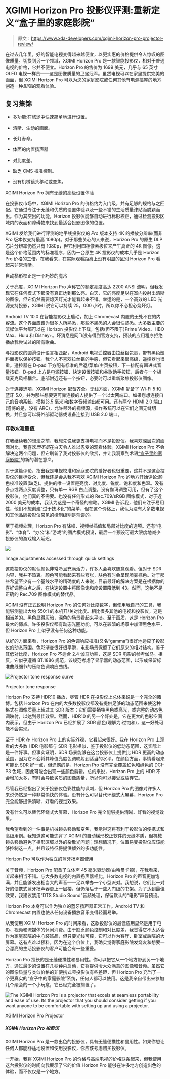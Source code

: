 # XGIMI Horizon Pro 投影仪评测:重新定义“盒子里的家庭影院”

> 原文：<https://www.xda-developers.com/xgimi-horizon-pro-projector-review/>

在过去几年里，好的智能电视变得越来越便宜，以更实惠的价格提供令人惊叹的图像质量。切换到另一个领域，XGIMI Horizon Pro 是一款智能投影仪，相对于普通电视的价格，它并不便宜。Horizon Pro 的售价为 1699 美元，几乎与 65 英寸 OLED 电视一样贵——这是图像质量的卫冕冠军。虽然电视可以在家里提供完美的画面，但 XGIMI Horizon Pro 可以为您的家庭影院或任何其他有电源插座的地方创造一种*影院*的观看体验。

## **复习集锦**

*   多功能:在旅途中快速简单地进行设置。
*   清晰、生动的画面。
*   长灯寿命。
*   体面的内置扬声器

*   对比度差。
*   缺乏 CMS 校准控制。
*   没有机械镜头移动或变焦。

XGIMI Horizon Pro 拥有无缝的高级设置体验

在投影仪市场中，XGIMI Horizon Pro 的价格约为入门级，并有足够的规格与之匹配。它通过专注于无缝和优质的设置体验以及一些不错的生活质量津贴而脱颖而出。作为其突出的功能，Horizon 投影仪能够自动进行梯形校正，通过检测投影区域内的表面和障碍物来找到最适合投影图像的位置。

XGIMI 发给我们进行评测的地平线投影仪的 *Pro* 版本支持 4K 的播放分辨率(而非 *Pro* 版本仅支持最高 1080p)。对于那些关心的人来说，Horizon Pro 的原生 DLP 芯片分辨率仍然只有 1080p，但它利用四相像素移位来产生真正的 4K 图像。这是这个价格范围内的标准程序，因为一台原生 4K 投影仪的成本几乎是 Horizon Pro 价格的三倍。在我看来，在实际观看距离上没有明显的区别 Horizon Pro 看起来非常清晰。

自动梯形校正是一个巧妙的魔术

关于亮度，XGIMI Horizon Pro 声称它的额定亮度高达 2200 ANSI 流明，但我发现它在任何模式下都没有真正达到那么亮。白天，它的亮度足以在室内投射出清晰的图像，但它仍然需要熄灭灯光才能看起来不错。幸运的是，一个高效的 LED 光源支持投影，XGIMI 说它可以持续 25，000 小时，所以你不必担心烧坏灯。

Android TV 10.0 在智能投影仪上启动，加上 Chromecast 内置的无处不在的内容流。这个界面应该为很多人所熟悉，那些不熟悉的人会很快熟悉。大多数主要的流媒体平台都可以在 Horizon 投影仪上下载，包括(但不限于)Prime Video、HBO Max、Hulu 和 Disney+。坏消息是网飞没有得到官方支持，预装的应用程序拒绝播放我尝试过的所有歌曲。

与投影仪的圆滑设计语言相匹配，Android 电视遥控器由拉丝铝包裹，带有黑色塑料面板以保护按钮。我个人不喜欢拉丝铝的手感，但它看起来很高级，遥控器也很重。遥控器在 D-pad 下方配有标准的后退/菜单/主页按钮，下一排配有凹进式音量按钮。D-pad 上方是电源按钮、快速设置按钮和谷歌助手按钮，后者与一个板载麦克风相耦合。底部附近还有一个按钮，必要时可以重新聚焦投影仪图像。

对于连接选项，XGIMI Horizon 配备齐全。无线方面，XGIMI 配备了 Wi-Fi 5 和蓝牙 5.0，并为那些想要更可靠连接的人提供了一个以太网端口。如果您想连接自己的音响系统，模拟(3.5 毫米)和数字音频输出都可用。还有两个 HDMI 2.0 端口(遗憾的是，没有 ARC)，允许额外的视频源，操作系统可以在它们之间无缝切换，并且您可以将外部驱动器或设备连接到 USB 2.0 端口。

### **印数&测量值**

在我继续我的想法之前，我想先说我更支持电视而不是投影仪。我喜欢深层次的画面对比，我喜欢*而不是*在白天令人难以忍受的观看体验。XGIMI Horizon Pro 不会解决这两个问题，但它刷新了我对投影仪的欣赏，并让我洞察到术语[“盒子里的家庭影院”](https://en.wikipedia.org/wiki/Home_theater_in_a_box)的新的潜在意义。

对于这篇评论，指出我是电视校准和家庭影院的爱好者也很重要，这并不是这台投影仪的目标受众，但我还是会从我不喜欢 XGIMI Horizon Pro 的地方开始评论:颜色校准设置(缺乏)。提供的唯一设置是亮度、对比度、锐度、饱和度和色温。没有多点或两点灰度调整，只有单一 RGB 白点调整。没有伽玛调整可用，但有了这个投影仪，他们真的不需要。也没有任何形式的 Rec.709/sRGB 图像模式，对于近 2000 美元的成本，我认为这是一个奇怪的省略。XGIMI 告诉我，他们专注于易用性，他们不想创建“过于技术化”的菜单，但在这个价格上，我认为没有大多数电视和其他品牌投影仪常见的控制级别是荒谬的。

至于视频处理，Horizon Pro 有降噪、视频帧插值和局部对比度的选项。还有“电影”、“体育”、“办公”和“游戏”的图片模式预设，最后一个预设可最大限度地减少投影仪的游戏输入延迟。

 <picture>![](img/e3dc7c6966ee266b345cb910cd96a8e3.png)</picture> 

Image adjustments accessed through quick settings

这款投影仪的默认颜色非常冷且充满活力，许多人会喜欢随意观看。但对于 SDR 内容，我并不热衷。颜色可能看起来有些夸张，肤色有时会呈现喷雾棕色。对于那些希望至少有一个基线水平的精确度的人来说，目前最好的解决方案是在根据你的喜好调整白点之后，在快速设置中将图像饱和度设置降低到 43。然而，这绝不是正确的 Rec.709 图像模式的替代品。

XGIMI 没有正式说明 Horizon Pro 的任何对比度数字，但使用我自己的工具，我能够测量出大约 550:1 的本机开/关对比度。相比很多其他的电视和投影仪，这是相当差的。黑色显得灰暗，深色的场景看起来平淡。至于画质，这是 Horizon Pro 最大的弱点。许多投影仪都有动态光圈功能，可以在较暗的场景中加深黑色水平，但 Horizon Pro 上似乎没有任何这种功能。

从好的方面来看，Horizon Pro 的色调响应校准(又名“gamma”)很好地适应了投影仪的动态范围。色彩渐变很好很平滑，电影场景保留了它们原来的相对结构。鉴于其低对比度，Horizon Pro 不适合 2.4 伽马功率，这是 SDR 电影的参考伽马。相反，它似乎遵循 BT.1886 规范，该规范考虑了显示器的动态范围，以形成保留标准曲线细节的压缩色调响应曲线。

 <picture>![Projector tone response curve](img/1d8d48724f303dc41fa3eb8d9dbcf547.png)</picture> 

Projector tone response

Horizon Pro 支持 HDR10 播放，尽管 HDR 在投影仪上总体来说是一个完全的赌博。包括 Horizon Pro 在内的大多数投影仪都没有提供足够的动态范围来使这种格式在图像质量上超过其 SDR 版本；它们需要牺牲黑色或高光，或完整的动态色调映射，以达到最佳效果。然而，HDR10 的另一个好处是，它在更大的色彩空间内表示，但由于 Horizon Pro 已经扩展了 SDR 颜色(理解为:过饱和)，这一好处可能不会实现。

至于 HDR 在 Horizon Pro 上的实际外观，它看起来很好。我在 Horizon Pro 上观看的大多数 HDR 电影都与 SDR 电影相似，鉴于投影仪的低动态范围，这实际上是一件好事。但事实证明，SDR 场景能够在这台投影仪上提供比 HDR 更高的动态范围，因为它不会将其峰值亮度色调映射到适当的水平。在颜色方面，事情看起来可能比 SDR 好一点，但遗憾的是，Horizon Pro 没有完全覆盖红色和绿色的 DCI-P3 色域，因此可能会出现一些颜色剪辑。总的来说，Horizon Pro 上的 HDR 不会增加太多，有时会导致劣质的图像质量，所以你可以接受或放弃它。

尽管我已经指出了关于投影仪色彩性能的讽刺，但 Horizon Pro 的图像对许多人来说仍然是一种非常愉快的体验。没有什么可以替代环绕式大屏幕，Horizon Pro 完全能够提供清晰、好看的视觉效果。

没有什么可以替代环绕式大屏幕，Horizon Pro 完全能够提供清晰、好看的视觉效果。

我希望看到的一件事是机械镜头移动和变焦，我觉得这将有利于投影仪的便携式和高级用例。我知道这可能违背了 XGIMI 的自动梯形校正软件的无缝本质，但机械镜头移动避免了梯形区域以外的杂散光问题；理想情况下，位置易变投影仪应该能够控制这一点，并且该特征将提供额外的多功能性。

Horizon Pro 可以作为独立的蓝牙扬声器使用

关于音频，Horizon Pro 配备了立体声 45 毫米驱动器(由哈曼卡顿)，在我看来，听起来相当不错。与大多数电视的内置扬声器相比，Horizon Pro 的声音更加饱满，并且能够发出相当大的声音——足以举办一个小型派对。我想说，它们比一对好的便携式蓝牙扬声器更上一层楼，但仍落后于一些入门级的书架。为了达到最佳效果，我建议禁用“DTS Studio Sound”音频处理，保留默认的“电影”声音预设。

Horizon Pro 本身可以作为独立的蓝牙扬声器正常工作。Android TV 和 Chromecast 内置也使从任何设备播放音乐变得轻而易举。

从我使用 XGIMI Horizon Pro 的时间来看，这款投影仪的最佳应用显然是用于电影、视频和流媒体的休闲消费。由于缺乏颜色控制和对比度差，我觉得它不太适合作为家庭影院的中心装饰品，但只要光线可控，它可以作为客厅、卧室或后院的大屏幕。这有点难以预料，因为在这个价位上，我确实觉得家庭影院发烧友和想要一台漂亮的生活投影仪的客户可能会有一些重叠。

Horizon Pro 擅长的是无缝便携性和易用性。你可以把它从一个地方带到另一个地方，通过最少的设置在几秒钟内启动，它将提供令大众满意的图像和音频。虽然它的图像质量与类似价格的非便携式哑投影仪有些差距，但 Horizon Pro 充当了一个更真实的“盒子中的家庭影院”系统，任何人都可以使用。这是我亲自带出来参加几个聚会的一个小玩意，它已经完全被搁置了。

 <picture>![The XGIMI Horizon Pro is a projector that excels at seamless portability and ease of use. Its the projector that you should consider getting if you want anyone to be comfortable with setting up and using a projector.](img/a8538a341ef12a2f7739a5dac35c7897.png)</picture> 

XGIMI Horizon Pro Projector

##### XGIMI Horizon Pro 投影仪

XGIMI Horizon Pro 是一款出色的投影仪，具有无缝便携性和易用性。如果你想让任何人都能舒适地设置和使用投影仪，你应该考虑购买投影仪。

一开始，我将 XGIMI Horizon Pro 的价格与高端电视的价格联系起来，但我使用这台投影仪的时间向我展示了它的价值:Horizon Pro 能够在许多地方创造出色的体验，而不仅仅是一个地方。